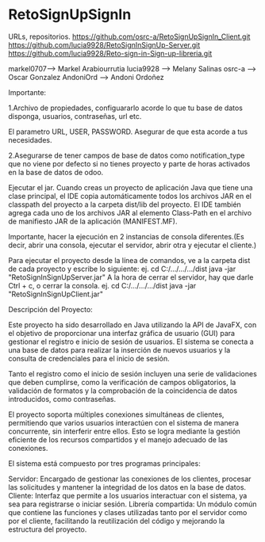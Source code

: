 # RetoSignUpSignIn

URLs, repositorios.
https://github.com/osrc-a/RetoSignUpSignIn_Client.git
https://github.com/lucia9928/RetoSignInSignUp-Server.git
https://github.com/lucia9928/Reto-sign-in-Sign-up-libreria.git

markel0707--> Markel Arabiourrutia
lucia9928 --> Melany Salinas
osrc-a    --> Oscar Gonzalez
AndoniOrd --> Andoni Ordoñez

Importante:

1.Archivo de propiedades, configuararlo acorde lo que tu base de datos disponga, 
usuarios, contraseñas, url etc.

El parametro URL, USER, PASSWORD. Asegurar de que esta acorde a tus necesidades.

2.Asegurarse de tener campos de base de datos como notification_type que
no viene por defecto si no tienes proyecto y parte de horas activados en la
base de datos de odoo.

Ejecutar el jar.
Cuando creas un proyecto de aplicación Java que tiene una clase principal, el IDE copia automáticamente todos los archivos JAR 
en el classpath del proyecto a la carpeta dist/lib del proyecto. El IDE también agrega cada uno de los archivos JAR al elemento 
Class-Path en el archivo de manifiesto JAR de la aplicación (MANIFEST.MF).

Importante, hacer la ejecución en 2 instancias de consola diferentes.(Es decir, abrir una consola, ejecutar el servidor, abrir 
otra y ejecutar el cliente.)

Para ejecutar el proyecto desde la línea de comandos, ve a la carpeta dist de cada proyecto y escribe lo siguiente:
ej. cd C:/.../.../.../dist
java -jar "RetoSignInSignUpServer.jar"
A la hora de cerrar el servidor, hay que darle Ctrl + c, o cerrar la consola.
ej. cd C:/.../.../.../dist
java -jar "RetoSignInSignUpClient.jar"

Descripción del Proyecto:

Este proyecto ha sido desarrollado en Java utilizando la API de JavaFX, con el objetivo de proporcionar una interfaz gráfica de usuario (GUI) 
para gestionar el registro e inicio de sesión de usuarios. El sistema se conecta a una base de datos para realizar la inserción de nuevos usuarios
y la consulta de credenciales para el inicio de sesión.

Tanto el registro como el inicio de sesión incluyen una serie de validaciones que deben cumplirse, como la verificación de campos obligatorios, 
la validación de formatos y la comprobación de la coincidencia de datos introducidos, como contraseñas.

El proyecto soporta múltiples conexiones simultáneas de clientes, permitiendo que varios usuarios interactúen con el sistema de manera concurrente, 
sin interferir entre ellos. Esto se logra mediante la gestión eficiente de los recursos compartidos y el manejo adecuado de las conexiones.

El sistema está compuesto por tres programas principales:

Servidor: Encargado de gestionar las conexiones de los clientes, procesar las solicitudes y mantener la integridad de los datos en la base de datos.
Cliente: Interfaz que permite a los usuarios interactuar con el sistema, ya sea para registrarse o iniciar sesión.
Librería compartida: Un módulo común que contiene las funciones y clases utilizadas tanto por el servidor como por el cliente, facilitando la reutilización
del código y mejorando la estructura del proyecto.
